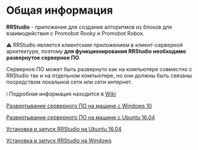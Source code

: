 # Общая информация
**RRStudio** - приложение для создания алгоритмов из блоков для взаимодействия с Promobot Rooky и Promobot Robox. 

⚠️ RRStudio является клиентским приложением в клиент-серверной архитектуре, поэтому **для функционирования RRStudio необходимо развернутое серверное ПО**. 

Серверное ПО может быть развернуто как на компьютере совместно с RRStudio так и на отдельном компьютере, но они должны быть связаны посредством локальной сети или сети интернет.

ℹ️ Подробная информация находится в [Wiki](https://github.com/shabu-rov/RRStudio/wiki)
  
[Развертывание серверного ПО на машине с Windows 10](https://github.com/shabu-rov/Rooky/wiki/%D0%98%D0%BD%D1%81%D1%82%D1%80%D1%83%D0%BA%D1%86%D0%B8%D0%B8-Windows)

[Развертывание серверного ПО на машине с Ubuntu 16.04](https://github.com/shabu-rov/Rooky/wiki/%D0%98%D0%BD%D1%81%D1%82%D1%80%D1%83%D0%BA%D1%86%D0%B8%D0%B8-Ubuntu-16.04)

[Установка и запуск RRStudio на Ubuntu 16.04](https://github.com/shabu-rov/RRStudio/wiki/%D0%A3%D1%81%D1%82%D0%B0%D0%BD%D0%BE%D0%B2%D0%BA%D0%B0-%D0%B8-%D0%B7%D0%B0%D0%BF%D1%83%D1%81%D0%BA-%D0%BD%D0%B0-Ubuntu-16.04)

[Установка и запуск RRStudio на Windows](https://github.com/shabu-rov/RRStudio/wiki/%D0%A3%D1%81%D1%82%D0%B0%D0%BD%D0%BE%D0%B2%D0%BA%D0%B0-%D0%B8-%D0%B7%D0%B0%D0%BF%D1%83%D1%81%D0%BA-%D0%BD%D0%B0-Windows)
